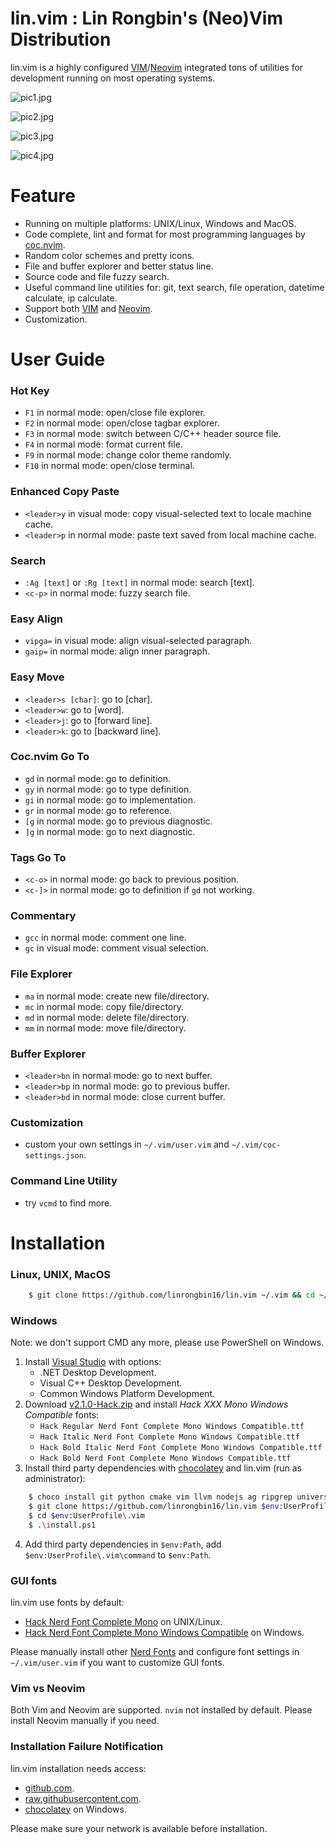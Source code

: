 # lin.vim : Lin Rongbin's (Neo)Vim Distribution

lin.vim is a highly configured [VIM](https://www.vim.org/)/[Neovim](https://neovim.io/) integrated tons of utilities for development running on most operating systems.

![pic1.jpg](https://raw.githubusercontent.com/linrongbin16/lin.vim/master/picture/pic1.jpg)

![pic2.jpg](https://raw.githubusercontent.com/linrongbin16/lin.vim/master/picture/pic2.jpg)

![pic3.jpg](https://raw.githubusercontent.com/linrongbin16/lin.vim/master/picture/pic3.jpg)

![pic4.jpg](https://raw.githubusercontent.com/linrongbin16/lin.vim/master/picture/pic4.jpg)

# Feature

- Running on multiple platforms: UNIX/Linux, Windows and MacOS.
- Code complete, lint and format for most programming languages by [coc.nvim](https://github.com/neoclide/coc.nvim).
- Random color schemes and pretty icons.
- File and buffer explorer and better status line.
- Source code and file fuzzy search.
- Useful command line utilities for: git, text search, file operation, datetime calculate, ip calculate.
- Support both [VIM](https://www.vim.org/) and [Neovim](https://neovim.io/).
- Customization.

# User Guide

### Hot Key
- `F1` in normal mode: open/close file explorer.
- `F2` in normal mode: open/close tagbar explorer.
- `F3` in normal mode: switch between C/C++ header source file.
- `F4` in normal mode: format current file.
- `F9` in normal mode: change color theme randomly.
- `F10` in normal mode: open/close terminal.

### Enhanced Copy Paste
- `<leader>y` in visual mode: copy visual-selected text to locale machine cache.
- `<leader>p` in normal mode: paste text saved from local machine cache.

### Search
- `:Ag [text]` or `:Rg [text]` in normal mode: search [text].
- `<c-p>` in normal mode: fuzzy search file.

### Easy Align
- `vipga=` in visual mode: align visual-selected paragraph.
- `gaip=` in normal mode: align inner paragraph.

### Easy Move
- `<leader>s [char]`: go to [char].
- `<leader>w`: go to [word].
- `<leader>j`: go to [forward line].
- `<leader>k`: go to [backward line].

### Coc.nvim Go To
- `gd` in normal mode: go to definition.
- `gy` in normal mode: go to type definition.
- `gi` in normal mode: go to implementation.
- `gr` in normal mode: go to reference.
- `[g` in normal mode: go to previous diagnostic.
- `]g` in normal mode: go to next diagnostic.

### Tags Go To
- `<c-o>` in normal mode: go back to previous position.
- `<c-]>` in normal mode: go to definition if `gd` not working.

### Commentary
- `gcc` in normal mode: comment one line.
- `gc` in visual mode: comment visual selection.

### File Explorer
- `ma` in normal mode: create new file/directory.
- `mc` in normal mode: copy file/directory.
- `md` in normal mode: delete file/directory.
- `mm` in normal mode: move file/directory.

### Buffer Explorer
- `<leader>bn` in normal mode: go to next buffer.
- `<leader>bp` in normal mode: go to previous buffer.
- `<leader>bd` in normal mode: close current buffer.

### Customization
- custom your own settings in `~/.vim/user.vim` and `~/.vim/coc-settings.json`.

### Command Line Utility
- try `vcmd` to find more.

# Installation

### Linux, UNIX, MacOS

```bash
    $ git clone https://github.com/linrongbin16/lin.vim ~/.vim && cd ~/.vim && ./install.sh
```

### Windows

Note: we don't support CMD any more, please use PowerShell on Windows.

1. Install [Visual Studio](https://www.visualstudio.com/) with options:
    * .NET Desktop Development.
    * Visual C++ Desktop Development.
    * Common Windows Platform Development.
2. Download [v2.1.0-Hack.zip](https://github.com/ryanoasis/nerd-fonts/releases/download/v2.1.0/Hack.zip) and install *Hack XXX Mono Windows Compatible* fonts:
    * `Hack Regular Nerd Font Complete Mono Windows Compatible.ttf`
    * `Hack Italic Nerd Font Complete Mono Windows Compatible.ttf`
    * `Hack Bold Italic Nerd Font Complete Mono Windows Compatible.ttf`
    * `Hack Bold Nerd Font Complete Mono Windows Compatible.ttf`
3. Install third party dependencies with [chocolatey](https://chocolatey.org/) and lin.vim (run as administrator):
```bash
    $ choco install git python cmake vim llvm nodejs ag ripgrep universal-ctags
    $ git clone https://github.com/linrongbin16/lin.vim $env:UserProfile\.vim
    $ cd $env:UserProfile\.vim
    $ .\install.ps1
```
4. Add third party dependencies in `$env:Path`, add `$env:UserProfile\.vim\command` to `$env:Path`.

### GUI fonts

lin.vim use fonts by default:

* [Hack Nerd Font Complete Mono](https://github.com/ryanoasis/nerd-fonts/tree/master/patched-fonts/Hack) on UNIX/Linux.
* [Hack Nerd Font Complete Mono Windows Compatible](https://github.com/ryanoasis/nerd-fonts/tree/master/patched-fonts/Hack) on Windows.

Please manually install other [Nerd Fonts](https://github.com/ryanoasis/nerd-fonts) and configure font settings in `~/.vim/user.vim` if you want to customize GUI fonts.

### Vim vs Neovim

Both Vim and Neovim are supported. `nvim` not installed by default. Please install Neovim manually if you need.

### Installation Failure Notification

lin.vim installation needs access:
* [github.com](https://github.com/).
* [raw.githubusercontent.com](https://raw.githubusercontent.com/).
* [chocolatey](https://chocolatey.org/) on Windows.

Please make sure your network is available before installation.
